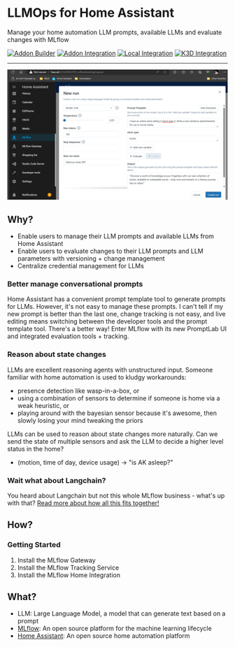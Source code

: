 # LLMOps for Home Assistant

Manage your home automation LLM prompts, available LLMs and evaluate changes with MLflow

[![Addon Builder](https://github.com/akshaya-a/mindctrl/actions/workflows/addon-builder.yaml/badge.svg)](https://github.com/akshaya-a/mindctrl/actions/workflows/addon-builder.yaml)
[![Addon Integration](https://github.com/akshaya-a/mindctrl/actions/workflows/integration-addon.yaml/badge.svg)](https://github.com/akshaya-a/mindctrl/actions/workflows/integration-addon.yaml)
[![Local Integration](https://github.com/akshaya-a/mindctrl/actions/workflows/integration-local.yaml/badge.svg)](https://github.com/akshaya-a/mindctrl/actions/workflows/integration-local.yaml)
[![K3D Integration](https://github.com/akshaya-a/mindctrl/actions/workflows/integration-k3d.yaml/badge.svg)](https://github.com/akshaya-a/mindctrl/actions/workflows/integration-k3d.yaml)

---

![promptlab](assets/mlflowhass-promptlab.png)

## Why?

- Enable users to manage their LLM prompts and available LLMs from Home Assistant
- Enable users to evaluate changes to their LLM prompts and LLM parameters with versioning + change management
- Centralize credential management for LLMs

### Better manage conversational prompts

Home Assistant has a convenient prompt template tool to generate prompts for LLMs. However, it's not easy to manage these prompts. I can't tell if my new prompt is better than the last one, change tracking is not easy, and live editing means switching between the developer tools and the prompt template tool. There's a better way! Enter MLflow with its new PromptLab UI and integrated evaluation tools + tracking.

### Reason about state changes

LLMs are excellent reasoning agents with unstructured input. Someone familiar with home automation is used to kludgy workarounds:

- presence detection like wasp-in-a-box, or
- using a combination of sensors to determine if someone is home via a weak heuristic, or
- playing around with the bayesian sensor because it's awesome, then slowly losing your mind tweaking the priors

LLMs can be used to reason about state changes more naturally. Can we send the state of multiple sensors and ask the LLM to decide a higher level status in the home?

- (motion, time of day, device usage) -> "is AK asleep?"

### Wait what about Langchain?

You heard about Langchain but not this whole MLflow business - what's up with that? [Read more about how all this fits together!](/docs/prompt-techniques.md)

## How?

### Getting Started

1. Install the MLflow Gateway
2. Install the MLflow Tracking Service
3. Install the MLflow Home Integration

## What?

- LLM: Large Language Model, a model that can generate text based on a prompt
- [MLflow](https://mlflow.org/): An open source platform for the machine learning lifecycle
- [Home Assistant](https://www.home-assistant.io/): An open source home automation platform
